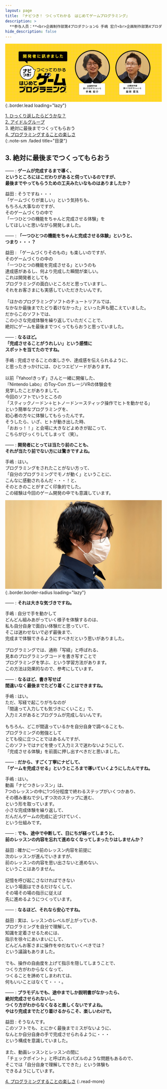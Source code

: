 ```yaml
---
layout: page
title: 『ナビつき！ つくってわかる　はじめてゲームプログラミング』
description: >
  **参与人员：**<br>企画制作部第4プロダクションG 手嶋 宏介<br>企画制作部第4プロダクションG 益田 直生<br>**来源：**<br><https://www.nintendo.co.jp/interview/awuxa/index.html>
hide_description: false
---
```


![](/interviews/new/jp/switch/awuxa/vol1/img/hero_pc.jpg){:.border.lead loading="lazy"}

[1\. ひっくり返したらどうかな？](1.md)<br>
[2\. アイドルグループ](2.md)<br>
3\. 絶対に最後までつくってもらおう<br>
[4\. プログラミングすることの楽しさ](4.md)<br>
{:.note-sm .faded title="目录"}

## 3. 絶対に最後までつくってもらおう


——
: **ゲームが完成するまで導く、<br>というところにはこだわりがあると伺っているのですが、<br>最後までやってもらうための工夫みたいなものはありましたか？**

益田
: そうですね・・・<br>「ゲームづくりが楽しい」という気持ちも、<br>もちろん大事なのですが、<br>そのゲームづくりの中で<br>「一つひとつの機能をちゃんと完成させる体験」を<br>してほしいと思いながら開発しました。

——
: **「一つひとつの機能をちゃんと完成させる体験」というと、<br>つまり・・・？**

益田
: 「ゲームづくりそのもの」も楽しいのですが、<br>そのゲームづくりの中の<br>「一つひとつの機能を完成させる」というのも<br>達成感があるし、何より完成した瞬間が楽しい。<br>これは開発者としても<br>プログラミングの面白いところだと思っていますし、<br>それをお客さまにも実感していただきたいんです。<br><br>「ほかのプログラミングソフトのチュートリアルでは、<br>なかなか最後までたどり着けなかった」といった声も聞こえていました。<br>だからこのソフトでは、<br>この小さな完成体験を繰り返していただくことで、<br>絶対にゲームを最後までつくってもらおうと思っていました。

——
: **なるほど。<br>「完成させることがうれしい」という感情に<br>スポットを当てたのですね。**

手嶋
: 完成させることの楽しさや、達成感を伝えられるように、<br>と思ったきっかけには、ひとつエピソードがあります。<br><br>以前「Yahoo!きっず」さんと一緒に開催した、<br>『Nintendo Labo』のToy-Con ガレージVRの体験会を<br>見学したことがありまして。<br>今回のソフトでいうところの<br>「スティックノードン＋ヒトノードン＝スティック操作でヒトを動かせる」<br>という簡単なプログラミングを、<br>初心者の方々に体験してもらったんです。<br>そうしたら、いざ、ヒトが動き出した時、<br>「おおっ！！」と会場に大きなどよめきが起こって、<br>こちらがびっくりしてしまって（笑）。

——
: **開発者にとっては当たり前のことも、<br>それが当たり前でない方には驚きですよね。**

手嶋
: はい。<br>プログラミングをされたことがない方って、<br>「自分のプログラミングでモノが動く」ということに、<br>こんなに感動されるんだ・・・！と、<br>そのときのことがすごく印象的でした。<br>この経験は今回のゲーム開発の中でも意識しています。

![](/interviews/new/jp/switch/awuxa/vol1/img/3_1_T.jpg){:.border.border-radius loading="lazy"}

——
: **それは大きな気づきですね。**

手嶋
: 自分で手を動かして<br>どんどん組みあがっていく様子を体験するのは、<br>私も自分自身で面白い体験だと思っていて、<br>そこは迷わせないで必ず最後まで、<br>完成まで体験できるようにすべきだという思いがありました。<br><br>プログラミングでは、通称「写経」と呼ばれる、<br>見本のプログラミングコードを書き写すことで<br>プログラミングを学ぶ、という学習方法があります。<br>この方法は効果的なので、参考にしています。

——
: **なるほど、書き写せば<br>間違いなく最後までたどり着くことはできますね。**

手嶋
: はい。<br>ただ、写経で起こりがちなのが<br>「間違って入力しても気づきにくいこと」で、<br>入力ミスがあるとプログラムが完成しないんです。<br><br>もちろん、どこが間違っているかを自分自身で調べることも、<br>プログラミングの勉強として<br>とても役に立つことではあるんですが、<br>このソフトではナビを使って入力ミスで迷わないようにして、<br>「完成させる体験」を前面に押し出すべきだと思いました。

——
: **だから、すごく丁寧にナビして、<br>「ゲームを完成させる」というところまで導いていくようにしたんですね。**

手嶋
: はい。<br>動画「ナビつきレッスン」は、<br>7つのレッスンの中に1つ5分程度で終わるステップがいくつかあり、<br>その積み重ねで少しずつ次のステップに進む、<br>という形を取っています。<br>小さな完成体験を繰り返して、<br>だんだんゲームの完成に近づけていく、<br>という仕組みです。

——
: **でも、途中で中断して、日にちが経ってしまうと、<br>前のレッスンの内容を忘れて進めなくなってしまったりはしませんか？**

益田
: 確かに一つ前のレッスン内容を前提に<br>次のレッスンが進んでいきますが、<br>前のレッスンの内容を思い出さないと進めない、<br>ということはありません。<br><br>記憶を呼び起こさなければできない<br>という場面はできるだけなくして、<br>その場その場の指示に従えば<br>先に進めるようにつくっています。

——
: **なるほど、それなら安心ですね。**

益田
: 実は、レッスンのレベルが上がっていき、<br>プログラミングを自分で理解して、<br>知識を定着させるためには、<br>指示を徐々にあいまいにして、<br>どんどんお客さまに操作をゆだねていくべきでは？<br>という議論もありました。<br><br>でも、操作の自由度を上げて指示を隠してしまうことで、<br>つくり方がわからなくなって、<br>つくることを諦めてしまわれては、<br>何もいいことはなくて・・・。

——
: **プラモデルでも、途中までしか説明書がなかったら、<br>絶対完成させられないし、<br>つくり方がわからなくなると楽しくないですよね。<br>やはり完成までたどり着けるからこそ、楽しいわけで。**

益田
: そうなんです。<br>このソフトでも、とにかく最後までミスがないように、<br>なんとか自分自身の手で完成させられるように・・・<br>という構成を意識していました。<br><br>また、動画レッスンとレッスンの間に<br>「チェックポイント」と呼ばれるパズルのような問題もあるので、<br>そこでは「自分自身で理解してできた」という体験も<br>できるようにしています。



[4. プログラミングすることの楽しさ](2.md)
{:.read-more}